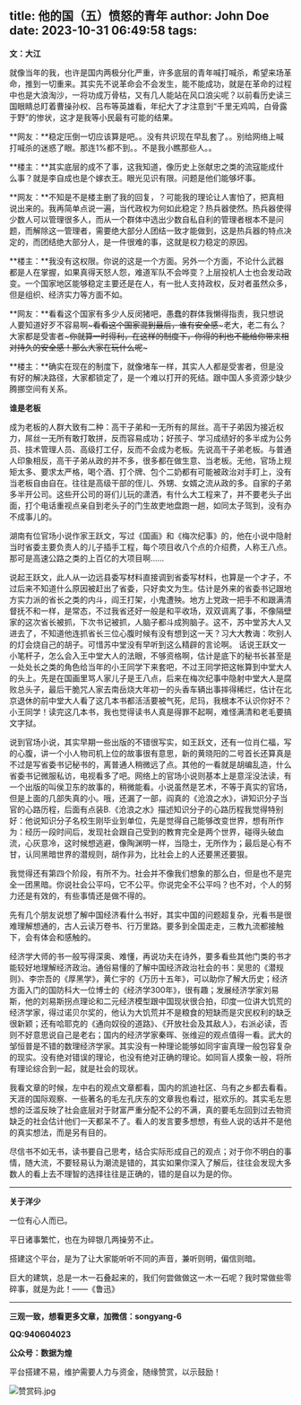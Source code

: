 title: 他的国（五）愤怒的青年
author: John Doe
date: 2023-10-31 06:49:58
tags:
---
**文：大江**<!--more-->

就像当年的我，也许是国内两极分化严重，许多底层的青年喊打喊杀，希望来场革命，推到一切重来。其实先不说革命会不会发生，能不能成功，就是在革命的过程中也是大浪淘沙，一将功成万骨枯，又有几人能站在风口浪尖呢？以前看历史读三国眼睛总盯着曹操孙权、吕布等英雄看，年纪大了才注意到“千里无鸡鸣，白骨露于野”的惨状，这才是我等小民最有可能的结果。

**网友：**稳定压倒一切应该算是吧。。没有共识现在早乱套了。。别给网络上喊打喊杀的迷惑了眼。那连1%都不到。。不是我小瞧那些人。。

**楼主：**其实底层的成不了事，这我知道，像历史上张献忠之类的流寇能成什么事？就是李自成也是个嫁衣王。眼光见识有限。问题是他们能够坏事。

**网友：**不知是不是楼主删了我的回复，？可能我的理论让人害怕了，把真相说出来的。我再简单点说一遍，当代政权为何如此稳定？热兵器使然。热兵器使得少数人可以管理很多人，而从一个群体中选出少数自私自利的管理者根本不是问题，而解除这一管理者，需要绝大部分人团结一致才能做到，这是热兵器的特点决定的，而团结绝大部分人，是一件很难的事，这就是权力稳定的原因。

**楼主：**我没有这权限。你说的这是一个方面。另外一个方面，不论什么武器都是人在掌握，如果真得天怒人怨，难道军队不会哗变？上层投机人士也会发动政变。一个国家地区能够稳定主要还是在人，有一批人支持政权，反对者虽然众多，但是组织、经济实力等方面不如。

**网友：**看看这个国家有多少人反闵猪吧，愚蠢的群体我懒得指责，我只想说人要知道好歹不容易啊~~~看看这个国家混到最后，谁有安全感~~~老大，老二有么？大家都是受害者~~~你就算一时得利，在这样的制度下，你得的利也不能给你带来相对持久的安全感！那么大家在玩什么呢~~~

**楼主：**确实在现在的制度下，就像堵车一样，其实人人都是受害者，但是没有好的解决路径，大家都锁定了，是一个难以打开的死结。跟中国人多资源少缺少腾挪空间有关系。

**谁是老板**

成为老板的人群大致有二种：高干子弟和一无所有的屌丝。高干子弟因为接近权力，屌丝一无所有敢打敢拼，反而容易成功；好孩子、学习成绩好的多半成为公务员、技术管理人员、高级打工仔，反而不会成为老板。先说高干子弟老板。与普通人印象相反，高干子弟从政的并不多，很多都在做生意、当老板。无他，官场上规矩太多、要求太严格，喝个酒、打个牌、包个二奶都有可能被政治对手盯上，没有当老板自由自在。往往是高级干部的侄儿、外甥、女婿之流从政的多。自家的子弟多半开公司。这些开公司的哥们儿玩的潇洒，有什么大工程来了，并不要老头子出面，打个电话重视点亲自到老头子的门生故吏地盘跑一趟，如同太子驾到，没有办不成事儿的。

湖南有位官场小说作家王跃文，写过《国画》和《梅次纪事》的，他在小说中隐射当时省委主要负责人的儿子插手工程，每个项目收八个点的介绍费，人称王八点。那可是高速公路之类的上百亿的大项目啊……

说起王跃文，此人从一边远县委写材料直接调到省委写材料，也算是一个才子，不过后来不知道什么原因被赶出了省委，只好卖文为生。估计是外来的省委书记跟地方实力派的省长之类的内斗，阎王打架，小鬼遭殃。地方上党政一把手不和跟满清督抚不和一样，是常态，不过我省还好一般是和平收场，双双调离了事，不像隔壁家的这次省长被抓，下次书记被抓，人脑子都斗成狗脑子。这不，苏中堂苏大人又进去了，不知道他连抓省长三位心腹时候有没有想到这一天？习大大教诲：吹别人的灯会烧自己的胡子。可惜苏中堂没有早听到这么精辟的言论啊。
话说王跃文一小笔杆子，怎么会入王中堂大人的法眼，不够资格啊，估计是底下的秘书长甚至是一处处长之类的角色给当年的小王同学下来套吧，不过王同学把这帐算到中堂大人的头上。先是在国画里骂人家儿子是王八点，后来在梅次纪事中隐射中堂大人是腐败总头子，最后干脆咒人家去南岳烧大年初一的头香车辆出事摔得稀烂，估计在北京退休的前中堂大人看了这几本书都活活要被气死，尼玛，我根本不认识你好不？小王同学！读完这几本书，我也觉得读书人真是得罪不起啊，难怪满清和老毛要搞文字狱。

说到官场小说，其实早期一些出版的不错很写实，如王跃文，还有一位肖仁福，写的心腹，讲一个小人物司机上位的故事很有意思，新的黄晓阳的二号首长还算真是不过是写省委书记秘书的，离普通人稍微远了点。其他的一看就是胡编乱造，什么省委书记微服私访，电视看多了吧。网络上的官场小说则基本上是意淫没法读，有一个出版的叫侯卫东的故事的，稍微能看。小说虽然是艺术，不等于真实的官场，但是上面的几部失真的小。哦，还漏了一部，阎真的《沧浪之水》，讲知识分子当官的心路历程，后面有点装B.《沧浪之水》描述知识分子的心路历程我觉得特别好：他说知识分子名校生刚毕业到单位，先是觉得自己能够改变世界，想有所作为：经历一段时间后，发现社会跟自己受到的教育完全是两个世界，碰得头破血流，心灰意冷，这时候想逃避，像陶渊明一样，当隐士，无所作为；最后是心有不甘，认同黑暗世界的潜规则，胡作非为，比社会上的人还要黑还要狠。

我觉得还有第四个阶段，有所不为。社会并不像我们想象的那么白，但是也不是完全一团黑暗。你说社会公平吗，它不公平。你说完全不公平吗？也不对，个人的努力还是有效的，有些事情还是做不得的。

先有几个朋友说想了解中国经济看什么书好，其实中国的问题超复杂，光看书是很难理解想通的，古人云读万卷书、行万里路。要多到全国走走，三教九流都接触下，会有体会和感触的。

经济学大师的书一般写得深奥、难懂，再说功夫在诗外，要多看些其他门类的书才能较好地理解经济政治。通俗易懂的了解中国经济政治社会的书：吴思的《潜规则》、李宗吾的《厚黑学》，黄仁宇的《万历十五年》，可以助你了解大历史；经济方面入门的国防科大一位博士的《经济学300年》，很有趣；发展经济学家刘易斯，他的刘易斯拐点理论和二元经济模型跟中国现状很合拍，印度一位讲大饥荒的经济学家，得过诺贝尔奖的，他认为大饥荒并不是粮食的短缺而是灾民权利的缺乏很新颖；还有哈耶克的《通向奴役的道路》、《开放社会及其敌人》，右派必读，否则不好意思说自己是老右；国内的经济学家秦晖、张维迎的观点值得一看。武大的邹恒普是不错的数理经济学家。其实没有一种理论能够如同宇宙真理一般包容复杂的现实。没有绝对错误的理论，也没有绝对正确的理论。如同盲人摸象一般，将所有理论综合到一起，就是社会的现状。

我看文章的时候，左中右的观点文章都看，国内的凯迪社区、乌有之乡都去看看。天涯的国际观察、一些著名的毛左孔庆东的文章我也看过，挺欢乐的。其实毛左思想的泛滥反映了社会底层对于财富严重分配不公的不满，真的要毛左回到过去物资缺乏的社会估计他们一天都呆不了。看人的发言要多想想，有些人说的话并不是他的真实想法，而是另有目的。

尽信书不如无书，读书要自己思考，结合实际形成自己的观点；对于你不明白的事情，随大流，不要轻易认为潮流是错的，其实如果你深入了解后，往往会发现大多数人的看上去不理智的选择往往是正确的，错的是自以为是的你。
- - - 
**关于洋少**

一位有心人而已。

平日诸事繁忙，也在为碎银几两操劳不止。

搭建这个平台，是为了让大家能听听不同的声音，兼听则明，偏信则暗。

巨大的建筑，总是一木一石叠起来的，我们何尝做做这一木一石呢？我时常做些零碎事，就是为此！——《鲁迅》

---

**三观一致，想看更多文章，加微信：songyang-6**

**QQ:940604023**

**公众号：数据为煌** 

平台搭建不易，维护需要人力与资金，随缘赞赏，以示鼓励！

![赞赏码.jpg](/images/zanshang.jpg)
